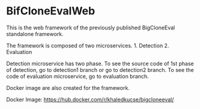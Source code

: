 # BifCloneEvalWeb
This is the web framework of the previously published BigCloneEval standalone framework.

The framework is composed of two microservices. 1. Detection  2. Evaluation

Detection microservice has two phase. To see the source code of 1st phase of detection, go to detection1 branch or go to detection2 branch. To see the code of evaluation microservice, go to evaluation branch.

Docker image are also created for the framework.

Docker Image: https://hub.docker.com/r/khaledkucse/bigcloneeval/
